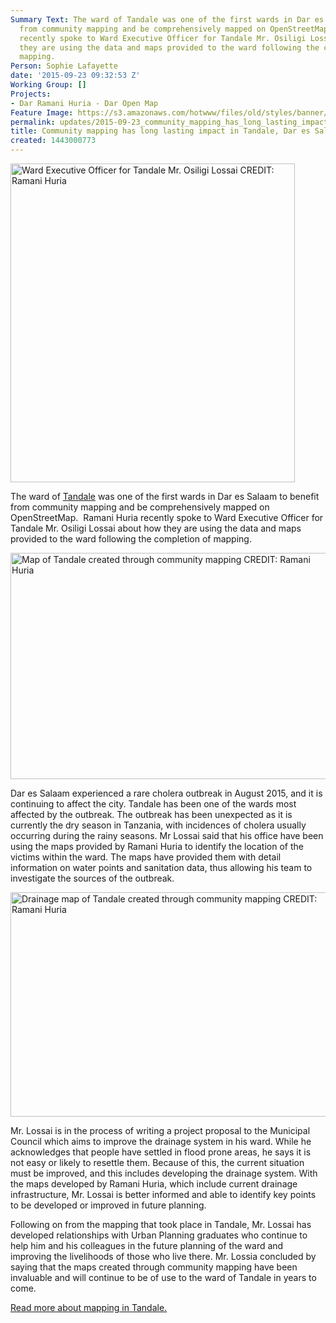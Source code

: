 ```yaml
---
Summary Text: The ward of Tandale was one of the first wards in Dar es Salaam to benefit
  from community mapping and be comprehensively mapped on OpenStreetMap.  Ramani Huria
  recently spoke to Ward Executive Officer for Tandale Mr. Osiligi Lossai about how
  they are using the data and maps provided to the ward following the completion of
  mapping.
Person: Sophie Lafayette
date: '2015-09-23 09:32:53 Z'
Working Group: []
Projects:
- Dar Ramani Huria - Dar Open Map
Feature Image: https://s3.amazonaws.com/hotwww/files/old/styles/banner/public/tandaleblog1.png
permalink: updates/2015-09-23_community_mapping_has_long_lasting_impact_in_tandale_dar_es_salaam_tanzania
title: Community mapping has long lasting impact in Tandale, Dar es Salaam Tanzania
created: 1443000773
---
```

<p><img class="image-large" title="Ward Executive Officer for Tandale Mr. Osiligi Lossai CREDIT: Ramani Huria" src="https://s3.amazonaws.com/hotwww/files/old/styles/large/public/tandaleblog1_0.png?itok=oIRXJVLn" alt="Ward Executive Officer for Tandale Mr. Osiligi Lossai CREDIT: Ramani Huria" style="width:455px;height:510px"></p><p>The ward of <a title="Tandale" href="http://ramanihuria.org/focus-wards/tandale/" target="_blank">Tandale</a> was one of the first wards in Dar es Salaam to benefit from community mapping and be comprehensively mapped on OpenStreetMap. &nbsp;Ramani Huria recently spoke to Ward Executive Officer for Tandale Mr. Osiligi Lossai about how they are using the data and maps provided to the ward following the completion of mapping.</p><p><img class="image-large" title="Map of Tandale created through community mapping CREDIT: Ramani Huria" src="https://s3.amazonaws.com/hotwww/files/old/styles/large/public/tandaledrainmap_0.png?itok=G_jDyMr5" alt="Map of Tandale created through community mapping CREDIT: Ramani Huria" style="width:510px;height:362px"></p><p>Dar es Salaam experienced a rare cholera outbreak in August 2015, and it is continuing to affect the city. Tandale has been one of the wards most affected by the outbreak. The outbreak has been unexpected as it is currently the dry season in Tanzania, with incidences of cholera usually occurring during the rainy seasons. Mr Lossai said that his office have been using the maps provided by Ramani Huria to identify the location of the victims within the ward. The maps have provided them with detail information on water points and sanitation data, thus allowing his team to investigate the sources of the outbreak.</p><p><img class="image-large" title="Drainage map of Tandale created through community mapping CREDIT: Ramani Huria" src="https://s3.amazonaws.com/hotwww/files/old/styles/large/public/tandalegenimage_0.png?itok=ZJVHKEg8" alt="Drainage map of Tandale created through community mapping CREDIT: Ramani Huria" style="width:510px;height:359px"></p><p>Mr. Lossai is in the process of writing a project proposal to the Municipal Council which aims to improve the drainage system in his ward. While he acknowledges that people have settled in flood prone areas, he says it is not easy or likely to resettle them. Because of this, the current situation must be improved, and this includes developing the drainage system. With the maps developed by Ramani Huria, which include current drainage infrastructure, Mr. Lossai is better informed and able to identify key points to be developed or improved in future planning.</p><p>Following on from the mapping that took place in Tandale, Mr. Lossai has developed relationships with Urban Planning graduates who continue to help him and his colleagues in the future planning of the ward and improving the livelihoods of those who live there. Mr. Lossia concluded by saying that the maps created through community mapping have been invaluable and will continue to be of use to the ward of Tandale in years to come.</p><p><a title="Read more about mapping in Tandale. " href="http://ramanihuria.org/focus-wards/tandale/" target="_blank">Read more about mapping in Tandale.</a></p>

